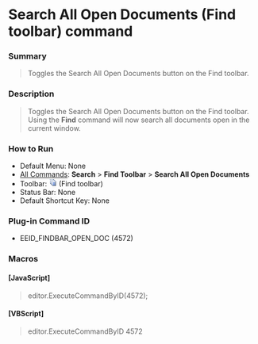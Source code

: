# Search All Open Documents (Find toolbar) command

### Summary

> Toggles the Search All Open Documents button on the Find toolbar.

### Description

> Toggles the Search All Open Documents button on the Find toolbar. Using the **Find** command will now search all documents open in the current window.

### How to Run

- Default Menu: None
- [All Commands](../tools/all_commands): **Search**
\> **Find Toolbar** \> **Search All Open Documents**
- Toolbar: ![](../../images/find_open_doc.png) (Find toolbar)
- Status Bar: None
- Default Shortcut Key: None

### Plug-in Command ID

- EEID\_FINDBAR\_OPEN\_DOC (4572)

### Macros

#### \[JavaScript\]

> editor.ExecuteCommandByID(4572);

#### \[VBScript\]

> editor.ExecuteCommandByID 4572